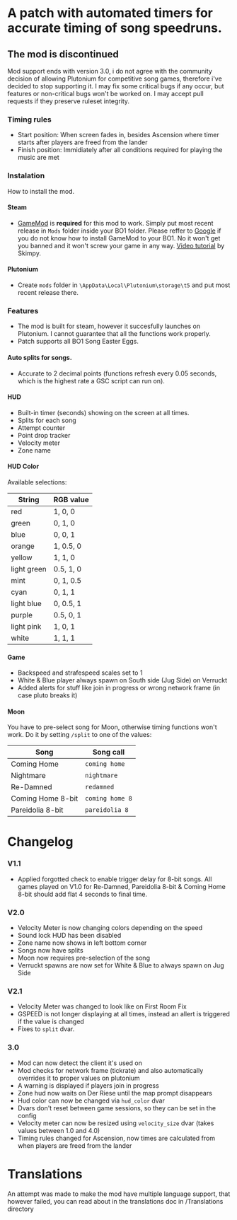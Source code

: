 # A patch with automated timers for accurate timing of song speedruns.

## The mod is discontinued
Mod support ends with version 3.0, i do not agree with the community decision of allowing Plutonium for competitive song games, therefore i've decided to stop supporting it. I may fix some critical bugs if any occur, but features or non-critical bugs won't be worked on. I may accept pull requests if they preserve ruleset integrity.

### Timing rules
- Start position: When screen fades in, besides Ascension where timer starts after players are freed from the lander
- Finish position: Immidiately after all conditions required for playing the music are met

### Instalation
How to install the mod.

#### Steam
- [GameMod](https://github.com/Nukem9/LinkerMod/releases/tag/v1.3.2) is **required** for this mod to work. Simply put most recent release in `Mods` folder inside your BO1 folder. Please reffer to [Google](https://www.google.com/search?q=black+ops+1+%22gamemod%22+installation) if you do not know how to install GameMod to your BO1. No it won't get you banned and it won't screw your game in any way. [Video tutorial](https://youtu.be/k92N0RlBDBk) by Skimpy.

#### Plutonium
- Create `mods` folder in `\AppData\Local\Plutonium\storage\t5` and put most recent release there.

### Features
- The mod is built for steam, however it succesfully launches on Plutonium. I cannot guarantee that all the functions work properly.
- Patch supports all BO1 Song Easter Eggs.

#### Auto splits for songs. 
- Accurate to 2 decimal points (functions refresh every 0.05 seconds, which is the highest rate a GSC script can run on).

#### HUD
- Built-in timer (seconds) showing on the screen at all times.
- Splits for each song
- Attempt counter
- Point drop tracker
- Velocity meter
- Zone name

#### HUD Color
Available selections:

| String | RGB value |
| --- | --- |
| red | 1, 0, 0 |
| green | 0, 1, 0 |
| blue | 0, 0, 1 |
| orange | 1, 0.5, 0 |
| yellow | 1, 1, 0 |
| light green | 0.5, 1, 0 |
| mint | 0, 1, 0.5 |
| cyan | 0, 1, 1 |
| light blue | 0, 0.5, 1 |
| purple | 0.5, 0, 1 |
| light pink | 1, 0, 1 |
| white | 1, 1, 1 |

#### Game
- Backspeed and strafespeed scales set to 1
- White & Blue player always spawn on South side (Jug Side) on Verruckt
- Added alerts for stuff like join in progress or wrong network frame (in case pluto breaks it)

#### Moon
You have to pre-select song for Moon, otherwise timing functions won't work. Do it by setting `/split` to one of the values:

| Song | Song call |
| --- | --- |
| Coming Home | `coming home` |
| Nightmare | `nightmare` |
| Re-Damned | `redamned` |
| Coming Home 8-bit | `coming home 8` |
| Pareidolia 8-bit | `pareidolia 8` |

# Changelog
### V1.1
- Applied forgotted check to enable trigger delay for 8-bit songs. All games played on V1.0 for Re-Damned, Pareidolia 8-bit & Coming Home 8-bit should add flat 4 seconds to final time.

### V2.0
- Velocity Meter is now changing colors depending on the speed
- Sound lock HUD has been disabled
- Zone name now shows in left bottom corner
- Songs now have splits
- Moon now requires pre-selection of the song
- Verruckt spawns are now set for White & Blue to always spawn on Jug Side

### V2.1
- Velocity Meter was changed to look like on First Room Fix
- GSPEED is not longer displaying at all times, instead an allert is triggered if the value is changed
- Fixes to `split` dvar.

### 3.0
- Mod can now detect the client it's used on
- Mod checks for network frame (tickrate) and also automatically overrides it to proper values on plutonium
- A warning is displayed if players join in progress
- Zone hud now waits on Der Riese until the map prompt disappears
- Hud color can now be changed via `hud_color` dvar
- Dvars don't reset between game sessions, so they can be set in the config
- Velocity meter can now be resized using `velocity_size` dvar (takes values between 1.0 and 4.0)
- Timing rules changed for Ascension, now times are calculated from when players are freed from the lander

# Translations
An attempt was made to make the mod have multiple language support, that however failed, you can read about in the translations doc in /Translations directory